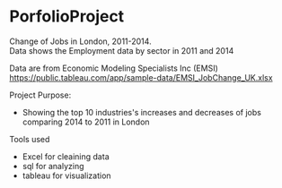 # PorfolioProject
Change of Jobs in London, 2011-2014.		
Data shows the Employment data by sector in 2011 and 2014


Data are from Economic Modeling Specialists Inc (EMSI) https://public.tableau.com/app/sample-data/EMSI_JobChange_UK.xlsx

Project Purpose:
* Showing the top 10 industries's increases and decreases of jobs comparing 2014 to 2011 in London

Tools used

* Excel for cleaining data
* sql for analyzing
* tableau for visualization
